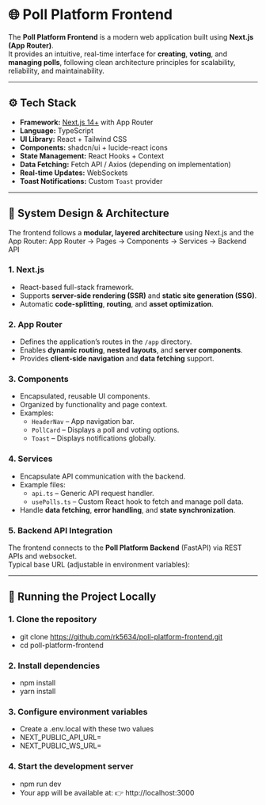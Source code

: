 # 🌐 Poll Platform Frontend

The **Poll Platform Frontend** is a modern web application built using **Next.js (App Router)**.  
It provides an intuitive, real-time interface for **creating**, **voting**, and **managing polls**, following clean architecture principles for scalability, reliability, and maintainability.

---

## ⚙️ Tech Stack

- **Framework:** [Next.js 14+](https://nextjs.org/) with App Router
- **Language:** TypeScript
- **UI Library:** React + Tailwind CSS
- **Components:** shadcn/ui + lucide-react icons
- **State Management:** React Hooks + Context
- **Data Fetching:** Fetch API / Axios (depending on implementation)
- **Real-time Updates:** WebSockets
- **Toast Notifications:** Custom `Toast` provider

---

## 🧩 System Design & Architecture

The frontend follows a **modular, layered architecture** using Next.js and the App Router:
App Router → Pages → Components → Services → Backend API


### 1. **Next.js**
- React-based full-stack framework.
- Supports **server-side rendering (SSR)** and **static site generation (SSG)**.
- Automatic **code-splitting**, **routing**, and **asset optimization**.

### 2. **App Router**
- Defines the application’s routes in the `/app` directory.
- Enables **dynamic routing**, **nested layouts**, and **server components**.
- Provides **client-side navigation** and **data fetching** support.

### 3. **Components**
- Encapsulated, reusable UI components.
- Organized by functionality and page context.
- Examples:
  - `HeaderNav` – App navigation bar.
  - `PollCard` – Displays a poll and voting options.
  - `Toast` – Displays notifications globally.

### 4. **Services**
- Encapsulate API communication with the backend.
- Example files:
  - `api.ts` – Generic API request handler.
  - `usePolls.ts` – Custom React hook to fetch and manage poll data.
- Handle **data fetching**, **error handling**, and **state synchronization**.

### 5. **Backend API Integration**
The frontend connects to the **Poll Platform Backend** (FastAPI) via REST APIs and websocket.  
Typical base URL (adjustable in environment variables):

---

## 🚀 Running the Project Locally

### 1. Clone the repository
- git clone https://github.com/rk5634/poll-platform-frontend.git
- cd poll-platform-frontend


### 2. Install dependencies
- npm install
- yarn install

### 3. Configure environment variables
- Create a .env.local with these two values
- NEXT_PUBLIC_API_URL=
- NEXT_PUBLIC_WS_URL=

### 4. Start the development server
- npm run dev
- Your app will be available at:
👉 http://localhost:3000